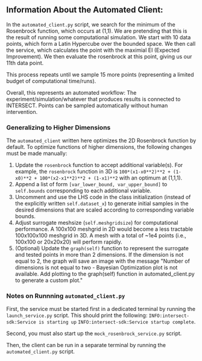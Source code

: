 ## Information About the Automated Client:
In the `automated_client.py` script, we search for the minimum of the Rosenbrock function, which occurs at (1,1).  We are pretending that this is the result of running some computational simulation.
We start with 10 data points, which form a Latin Hypercube over the bounded space.  We then call the service, which calculates the point with the maximial EI (Expected Improvement).  We then evaluate the rosenbrock at this point, giving us our 11th data point.

This process repeats until we sample 15 more points (representing a limited budget of computational time/runs).

Overall, this represents an automated workflow: The experiment/simulation/whatever that produces results is connected to INTERSECT.  Points can be sampled automatically without human intervention.

### Generalizing to Higher Dimensions
The `automated_client` written here optimizes the 2D Rosenbrock function by default. To optimize functions of higher dimensions, the following changes must be made manually:
1. Update the `rosenbrock` function to accept additional variable(s). For example, the `rosenbrock` function in 3D is `100*(x1-x0**2)**2 + (1-x0)**2 + 100*(x2-x1**2)**2 + (1-x1)**2` with an optimum at (1,1,1).
2. Append a list of form `[var_lower_bound, var_upper_bound]` to `self.bounds` corresponding to each additional variable.
3. Uncomment and use the LHS code in the class initialization (instead of the explicitly written `self.dataset_x`) to generate initial samples in the desired dimensions that are scaled according to corresponding variable bounds.
4. Adjust surrogate meshsize (`self.meshgridsize`) for computational performance. A 100x100 meshgrid in 2D would become a less tractable 100x100x100 meshgrid in 3D. A mesh with a total of ~1e4 points (i.e., 100x100 or 20x20x20) will perform rapidly.
5. (Optional) Update the `graph(self)` function to represent the surrogate and tested points in more than 2 dimensions. If the dimension is not equal to 2, the graph will save an image with the message "Number of dimensions is not equal to two - Bayesian Optimization plot is not available. Add plotting to the graph(self) function in automated_client.py to generate a custom plot."

### Notes on Runnning `automated_client.py`
First, the service must be started first in a dedicated terminal by running the `launch_service.py` script. This should print the following:
`INFO:intersect-sdk:Service is starting up`
`INFO:intersect-sdk:Service startup complete`.

Second, you must also start up the `mock_rosenbrock_service.py` script.

Then, the client can be run in a separate terminal by running the `automated_client.py` script.
